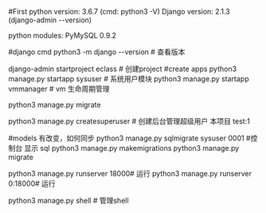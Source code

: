 #First 
python version: 3.6.7 (cmd: python3 -V)
Django version: 2.1.3 (django-admin --version)

python modules:
PyMySQL 0.9.2

#django cmd
python3 -m django --version # 查看版本

django-admin startproject eclass # 创建project
#create apps
python3 manage.py startapp sysuser # 系统用户模块
python3 manage.py startapp vmmanager # vm 生命周期管理


python3 manage.py migrate

python3 manage.py createsuperuser  # 创建后台管理超级用户  本项目  test:1

#models 有改变，如何同步
python3 manage.py sqlmigrate sysuser 0001 #控制台 显示 sql
python3 manage.py makemigrations
python3 manage.py migrate

python3 manage.py runserver 18000# 运行
python3 manage.py runserver 0:18000# 运行

python3 manage.py shell # 管理shell



